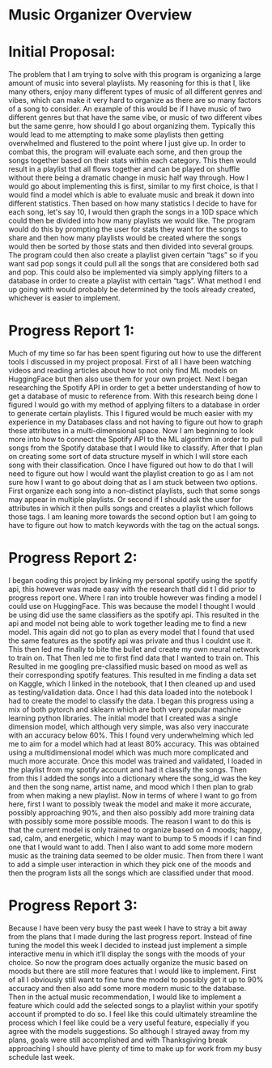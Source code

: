 # Music Organizer Overview

# Initial Proposal:
The problem that I am trying to solve with this program is organizing a large amount of music into several playlists. My reasoning for this is that I, like many others, enjoy many different types of music of all different genres and vibes, which can make it very hard to organize as there are so many factors of a song to consider. An example of this would be if I have music of two different genres but that have the same vibe, or music of two different vibes but the same genre, how should I go about organizing them. Typically this would lead to me attempting to make some playlists then getting overwhelmed and flustered to the point where I just give up. In order to combat this, the program will evaluate each some, and then group the songs together based on their stats within each category. This then would result in a playlist that all flows together and can be played on shuffle without there being a dramatic change in music half way through. 
How I would go about implementing this is first, similar to my first choice, is that I would find a model which is able to evaluate music and break it down into different statistics. Then based on how many statistics I decide to have for each song, let's say 10, I would then graph the songs in a 10D space which could then be divided into how many playlists we would like. The program would do this by prompting the user for stats they want for the songs to share and then how many playlists would be created where the songs would then be sorted by those stats and then divided into several groups. The program could then also create a playlist given certain “tags”  so if you want sad pop songs it could pull all the songs that are considered both sad and pop. This could also be implemented via simply applying filters to a database in order to create a playlist with certain “tags”. What method I end up going with would probably be determined by the tools already created, whichever is easier to implement. 

# Progress Report 1:
Much of my time so far has been spent figuring out how to use the different tools I discussed in my project proposal. First of all I have been watching videos and reading articles about how to not only find ML models on HuggingFace but then also use them for your own project. Next I began researching the Spotify API in order to get a better understanding of how to get a database of music to reference from. With this research being done I figured I would go with my method of applying filters to a database in order to generate certain playlists. This I figured would be much easier with my experience in my Databases class and not having to figure out how to graph these attributes in a multi-dimensional space. Now I am beginning to look more into how to connect the Spotify API to the ML algorithm in order to pull songs from the Spotify database that I would like to classify. After that I plan on creating some sort of data structure myself in which I will store each song with their classification.
Once I have figured out how to do that I will need to figure out how I would want the playlist creation to go as I am not sure how I want to go about doing that as I am stuck between two options. First organize each song into a non-distinct playlists, such that some songs may appear in multiple playlists. Or second if I should ask the user for attributes in which it then pulls songs and creates a playlist which follows those tags. I am leaning more towards the second option but I am going to have to figure out how to match keywords with the tag on the actual songs.

# Progress Report 2:
I began coding this project by linking my personal spotify using the spotify api, this however was made easy with the research thatI did t I did prior to progress report one. Where I ran into trouble however was finding a model I could use on HuggingFace. This was because the model I thought I would be using did use the same classifiers as the spotify api. This resulted in the api and model not being able to work together leading me to find a new model. This again did not go to plan as every model that I found that used the same features as the spotify api was private and thus I couldnt use it. This then led me finally to bite the bullet and create my own neural network to train on.
That Then led me to first find data that I wanted to train on. This Resulted in me googling pre-classified music based on mood as well as their corresponding spotify features. This resulted in me finding a data set on Kaggle, which I linked in the notebook, that I then cleaned up and used as testing/validation data. Once I had this data loaded into the notebook I had to create the model to classify the data. I began this progress using a mix of both pytorch and sklearn which are both very popular machine learning python libraries. The initial model that I created was a single dimension model, which although very simple, was also very inaccurate with an accuracy below 60%. This I found very underwhelming which led me to aim for a model which had at least 80% accuracy. This was obtained using a multidimensional model which was much more complicated and much more accurate. Once this model was trained and validated, I loaded in the playlist from my spotify account and had it classify the songs. Then from this I added the songs into a dictionary where the song_id was the key and then the song name, artist name, and mood which I then plan to grab from when making a new playlist.
Now in terms of where I want to go from here, first I want to possibly tweak the model and make it more accurate, possibly approaching 90%, and then also possibly add more training data with possibly some more possible moods. The reason I want to do this is that the current model is only trained to organize based on 4 moods; happy, sad, calm, and energetic, which I may want to bump to 5 moods if I can find one that I would want to add. Then I also want to add some more modern music as the training data seemed to be older music. Then from there I want to add a simple user interaction in which they pick one of the moods and then the program lists all the songs which are classified under that mood.

# Progress Report 3:
Because I have been very busy the past week I have to stray a bit away from the plans that I made during the last progress report. Instead of fine tuning the model this week I decided to instead just implement a simple interactive menu in which it’ll display the songs with the moods of your choice. So now the program does actually organize the music based on moods but there are still more features that I would like to implement. First of all I obviously still want to fine tune the model to possibly get it up to 90% accuracy and then also add some more modern music to the database. Then in the actual music recommendation, I would like to implement a feature which could add the selected songs to a playlist within your spotify account if prompted to do so. I feel like this could ultimately streamline the process which I feel like could be a very useful feature, especially if you agree with the models suggestions. So although I strayed away from my plans, goals were still accomplished and with Thanksgiving break approaching I should have plenty of time to make up for work from my busy schedule last week.
